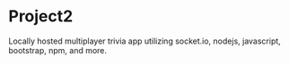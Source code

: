 # Project2
Locally hosted multiplayer trivia app utilizing socket.io, nodejs, javascript, bootstrap, npm, and more.
